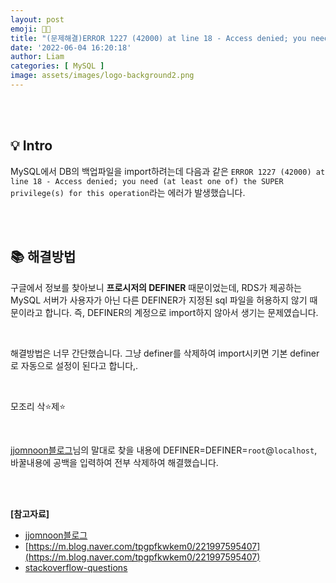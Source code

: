 ```yaml
---
layout: post
emoji: 🤔🙌
title: "(문제해결)ERROR 1227 (42000) at line 18 - Access denied; you need (at least one of) the SUPER privilege(s) for this operation" 
date: '2022-06-04 16:20:18'
author: Liam
categories: [ MySQL ]
image: assets/images/logo-background2.png
---
```


<br>
<br>

## 💡 Intro


MySQL에서 DB의 백업파일을 import하려는데 다음과 같은 `ERROR 1227 (42000) at line 18 - Access denied; you need (at least one of) the SUPER privilege(s) for this operation`라는 에러가 발생했습니다. 


<br>
<br>


## 📚 해결방법


구글에서 정보를 찾아보니 **프로시저의 DEFINER** 때문이었는데, RDS가 제공하는 MySQL 서버가 사용자가 아닌 다른 DEFINER가 지정된 sql 파일을 허용하지 않기 때문이라고 합니다. 즉, DEFINER의 계정으로 import하지 않아서 생기는 문제였습니다.

<br>

해결방법은 너무 간단했습니다. 그냥 definer를 삭제하여 import시키면 기본 definer로 자동으로 설정이 된다고 합니다,.

<br>

모조리 삭⭐️제⭐️

<br>

[jjomnoon블로그](https://jjomnoon-diary.tistory.com/15)님의 말대로 찾을 내용에 DEFINER=DEFINER=`root`@`localhost`, 바꿀내용에 공백을 입력하여 전부 삭제하여 해결했습니다.


<br>
<br>


**[참고자료]**
- [jjomnoon블로그](https://jjomnoon-diary.tistory.com/15)
- [https://m.blog.naver.com/tpgpfkwkem0/221997595407](https://m.blog.naver.com/tpgpfkwkem0/221997595407)
- [stackoverflow-questions](https://stackoverflow.com/questions/44015692/access-denied-you-need-at-least-one-of-the-super-privileges-for-this-operat)
